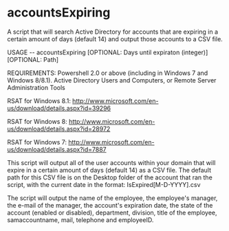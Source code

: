 accountsExpiring
================
A script that will search Active Directory for accounts that are expiring in a certain amount of days (default 14) and output those accounts to a CSV file. 

USAGE -- accountsExpiring [OPTIONAL: Days until expiraton (integer)] [OPTIONAL: Path]

REQUIREMENTS: Powershell 2.0 or above (including in Windows 7 and Windows 8/8.1). Active Directory Users and Computers, or Remote Server Administration Tools

RSAT for Windows 8.1: http://www.microsoft.com/en-us/download/details.aspx?id=39296

RSAT for Windows 8: http://www.microsoft.com/en-us/download/details.aspx?id=28972

RSAT for Windows 7: http://www.microsoft.com/en-us/download/details.aspx?id=7887

This script will output all of the user accounts within your domain that will expire in a certain amount of days (default 14) as a CSV file. The default path for this CSV file is on the Desktop folder of the account that ran the script, with the current date in the format: IsExpired[M-D-YYYY].csv

The script will output the name of the employee, the employee's manager, the e-mail of the manager, the account's expiration date, the state of the account (enabled or disabled), department, division, title of the employee, samaccountname, mail, telephone and employeeID.